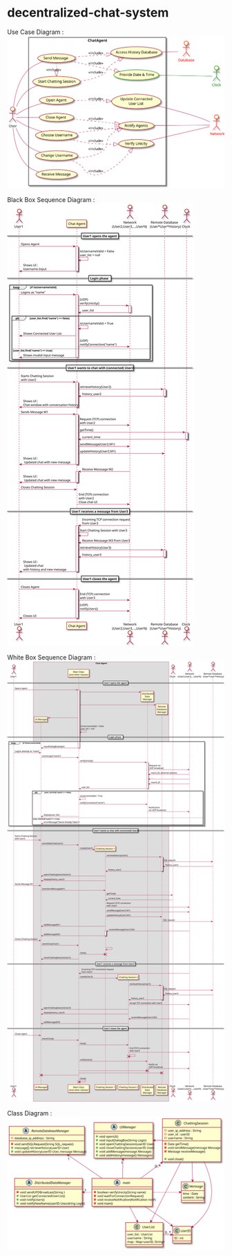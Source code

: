 # decentralized-chat-system

Use Case Diagram : 
![usecase](PlantUML/usecase.svg)

Black Box Sequence Diagram : 
![sequence_black_box](PlantUML/sequence_black_box.svg)

White Box Sequence Diagram : 
![sequence_white_box](PlantUML/sequence_white_box.svg)

Class Diagram : 
![class](PlantUML/class.svg)
